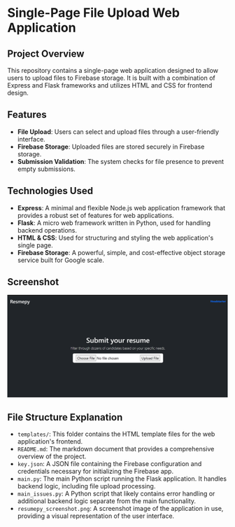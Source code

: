 # Single-Page File Upload Web Application

## Project Overview
This repository contains a single-page web application designed to allow users to upload files to Firebase storage. It is built with a combination of Express and Flask frameworks and utilizes HTML and CSS for frontend design.

## Features
- **File Upload**: Users can select and upload files through a user-friendly interface.
- **Firebase Storage**: Uploaded files are stored securely in Firebase storage.
- **Submission Validation**: The system checks for file presence to prevent empty submissions.

## Technologies Used
- **Express**: A minimal and flexible Node.js web application framework that provides a robust set of features for web applications.
- **Flask**: A micro web framework written in Python, used for handling backend operations.
- **HTML & CSS**: Used for structuring and styling the web application's single page.
- **Firebase Storage**: A powerful, simple, and cost-effective object storage service built for Google scale.


## Screenshot
![App Screenshot](https://github.com/floresloyd/Resumepy/blob/main/resumepy_screenshot.png)

## File Structure Explanation

- `templates/`: This folder contains the HTML template files for the web application's frontend.
- `README.md`: The markdown document that provides a comprehensive overview of the project.
- `key.json`: A JSON file containing the Firebase configuration and credentials necessary for initializing the Firebase app.
- `main.py`: The main Python script running the Flask application. It handles backend logic, including file upload processing.
- `main_issues.py`: A Python script that likely contains error handling or additional backend logic separate from the main functionality.
- `resumepy_screenshot.png`: A screenshot image of the application in use, providing a visual representation of the user interface.

